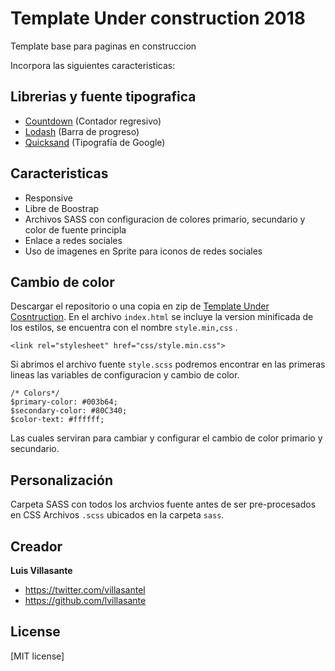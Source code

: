 # Template Under construction 2018

Template base para paginas en construccion 

Incorpora las siguientes caracteristicas:

## Librerias y fuente tipografica

- [Countdown](http://hilios.github.io/jQuery.countdown/) (Contador regresivo)
- [Lodash](https://lodash.com/) (Barra de progreso)
- [Quicksand](https://fonts.google.com/specimen/Quicksand) (Tipografía de Google)

## Caracteristicas

- Responsive
- Libre de Boostrap 
- Archivos SASS con configuracion de colores primario, secundario y color de fuente principla
- Enlace a redes sociales
- Uso de imagenes en Sprite para iconos de redes sociales 

## Cambio de color

Descargar el repositorio o una copia en zip de [Template Under Cosntruction](https://github.com/lvillasante/template-under-construction/archive/master.zip). En el archivo `index.html` se incluye la version minificada de los estilos, se encuentra con el nombre `style.min,css` .

`<link rel="stylesheet" href="css/style.min.css">`

Si abrimos el archivo fuente `style.scss` podremos encontrar en las primeras lineas las variables de configuracion y cambio de color.

```
/* Colors*/
$primary-color: #003b64;
$secondary-color: #80C340;
$color-text: #ffffff;
```
Las cuales serviran para cambiar y configurar el cambio de color primario y secundario.

## Personalización

Carpeta SASS con todos los archvios fuente antes de ser pre-procesados en CSS 
Archivos `.scss` ubicados en la carpeta `sass`.

## Creador

**Luis Villasante**

* <https://twitter.com/villasantel>
* <https://github.com/lvillasante>


## License

[MIT license]